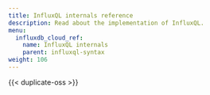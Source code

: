 ```yaml
---
title: InfluxQL internals reference
description: Read about the implementation of InfluxQL.
menu:
  influxdb_cloud_ref:
    name: InfluxQL internals
    parent: influxql-syntax
weight: 106
---
```


{{< duplicate-oss >}}
